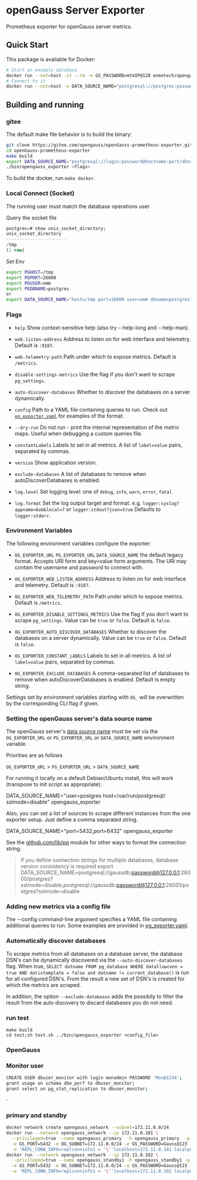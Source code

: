 # openGauss Server Exporter

Prometheus exporter for openGauss server metrics.

## Quick Start

This package is available for Docker:

```bash
# Start an example database
docker run --net=host -it --rm -e GS_PASSWORD=mtkOP@128 enmotech/opengauss
# Connect to it
docker run --net=host -e DATA_SOURCE_NAME="postgresql://postgres:password@localhost:5432/postgres?sslmode=disable" enmotech/opengauss_exporter
```

## Building and running

### gitee

The default make file behavior is to build the binary:

```bash
git clone https://gitee.com/opengauss/openGauss-prometheus-exporter.git
cd openGauss-prometheus-exporter
make build
export DATA_SOURCE_NAME="postgresql://login:password@hostname:port/dbname"
./bin/opengauss_exporter <flags>
```

To build the docker, run `make docker`.

### Local Connect (Socket)

The running user must match the database operations user

Query the socket file

```sql
postgres=# show unix_socket_directory;
unix_socket_directory
-----------------------
/tmp
(1 row)
```

Set Env
```bash
export PGHOST=/tmp
export PGPORT=26000
export PGUSER=omm
export PGDBNAME=postgres
or
export DATA_SOURCE_NAME="host=/tmp port=26000 user=omm dbname=postgres"
```


### Flags

* `help`
  Show context-sensitive help (also try --help-long and --help-man).

* `web.listen-address`
  Address to listen on for web interface and telemetry. Default is `:9187`.

* `web.telemetry-path`
  Path under which to expose metrics. Default is `/metrics`.

* `disable-settings-metrics`
  Use the flag if you don't want to scrape `pg_settings`.

* `auto-discover-databases`
  Whether to discover the databases on a server dynamically.

* `config`
  Path to a YAML file containing queries to run. Check out [`og_exporter.yaml`](og_exporter_default.yaml)
  for examples of the format.

* `--dry-run`
  Do not run - print the internal representation of the metric maps. Useful when debugging a custom
  queries file.

* `constantLabels`
  Labels to set in all metrics. A list of `label=value` pairs, separated by commas.

* `version`
  Show application version.

* `exclude-databases`
  A list of databases to remove when autoDiscoverDatabases is enabled.

* `log.level`
  Set logging level: one of `debug`, `info`, `warn`, `error`, `fatal`

* `log.format`
  Set the log output target and format. e.g. `logger:syslog?appname=bob&local=7` or `logger:stdout?json=true`
  Defaults to `logger:stderr`.

### Environment Variables

The following environment variables configure the exporter:

* `OG_EXPORTER_URL` `PG_EXPORTER_URL` `DATA_SOURCE_NAME`
  the default legacy format. Accepts URI form and key=value form arguments. The
  URI may contain the username and password to connect with.

* `OG_EXPORTER_WEB_LISTEN_ADDRESS`
  Address to listen on for web interface and telemetry. Default is `:9187`.

* `OG_EXPORTER_WEB_TELEMETRY_PATH`
  Path under which to expose metrics. Default is `/metrics`.

* `OG_EXPORTER_DISABLE_SETTINGS_METRICS`
  Use the flag if you don't want to scrape `pg_settings`. Value can be `true` or `false`. Default is `false`.

* `OG_EXPORTER_AUTO_DISCOVER_DATABASES`
  Whether to discover the databases on a server dynamically. Value can be `true` or `false`. Default is `false`.

* `OG_EXPORTER_CONSTANT_LABELS`
  Labels to set in all metrics. A list of `label=value` pairs, separated by commas.

* `OG_EXPORTER_EXCLUDE_DATABASES`
  A comma-separated list of databases to remove when autoDiscoverDatabases is enabled. Default is empty string.

Settings set by environment variables starting with `OG_` will be overwritten by the corresponding CLI flag if given.

### Setting the openGauss server's data source name

The openGauss server's [data source name](http://en.wikipedia.org/wiki/Data_source_name)
must be set via the `OG_EXPORTER_URL` or `PG_EXPORTER_URL` or `DATA_SOURCE_NAME` environment variable.

Priorities are as follows

`OG_EXPORTER_URL` > `PG_EXPORTER_URL` > `DATA_SOURCE_NAME`

For running it locally on a default Debian/Ubuntu install, this will work (transpose to init script as appropriate):

  DATA_SOURCE_NAME="user=postgres host=/var/run/postgresql/ sslmode=disable" opengauss_exporter

Also, you can set a list of sources to scrape different instances from the one exporter setup. Just define a comma separated string.

  DATA_SOURCE_NAME="port=5432,port=6432" opengauss_exporter

See the [github.com/lib/pq](http://github.com/lib/pq) module for other ways to format the connection string.

> If you define connection strings for multiple databases, database version consistency is required
> export DATA_SOURCE_NAME=postgresql://gaussdb:password@127.0.0.1:26000/postgres?sslmode=disable,postgresql://gaussdb:password@127.0.0.1:26001/postgres?sslmode=disable

### Adding new metrics via a config file

The --config command-line argument specifies a YAML file containing additional queries to run.
Some examples are provided in [og_exporter.yaml](og_exporter_default.yaml).

### Automatically discover databases

To scrape metrics from all databases on a database server, the database DSN's can be dynamically discovered via the
`--auto-discover-databases` flag. When true, `SELECT datname FROM pg_database WHERE datallowconn = true AND datistemplate = false and datname != current_database()` is run for all configured DSN's. From the
result a new set of DSN's is created for which the metrics are scraped.

In addition, the option `--exclude-databases` adds the possibily to filter the result from the auto discovery to discard databases you do not need.

### run test

```shell
make build
cd test;sh test.sh ../bin/opengauss_exporter <config_file>
```

### OpenGauss

### Monitor user

```bash
CREATE USER dbuser_monitor with login monadmin PASSWORD 'Mon@1234';
grant usage on schema dbe_perf to dbuser_monitor;
grant select on pg_stat_replication to dbuser_monitor;

```

·

### primary and standby

```bash
docker network create opengauss_network --subnet=172.11.0.0/24
docker run --network opengauss_network --ip 172.11.0.101 \
  --privileged=true --name opengauss_primary  -h opengauss_primary  -p 1111:5432 -d \
  -e GS_PORT=5432 -e OG_SUBNET=172.11.0.0/24 -e GS_PASSWORD=Gauss@123 -e NODE_NAME=opengauss_primary \
  -e 'REPL_CONN_INFO=replconninfo1 = '\''localhost=172.11.0.101 localport=5434 localservice=5432 remotehost=172.11.0.102 remoteport=5434 remoteservice=5432'\''\n' enmotech/opengauss:1.1.0 -M primary
docker run --network opengauss_network --ip 172.11.0.102 \
  --privileged=true --name opengauss_standby1 -h opengauss_standby1 -p 1112:5432 -d \
  -e GS_PORT=5432 -e OG_SUBNET=172.11.0.0/24 -e GS_PASSWORD=Gauss@123 -e NODE_NAME=opengauss_standby1 \
  -e 'REPL_CONN_INFO=replconninfo1 = '\''localhost=172.11.0.102 localport=5434 localservice=5432 remotehost=172.11.0.101 remoteport=5434 remoteservice=5432'\''\n' enmotech/opengauss:1.1.0 -M standby
```
